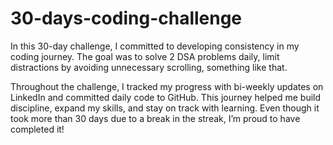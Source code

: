 # 30-days-coding-challenge
In this 30-day challenge, I committed to developing consistency in my coding journey. The goal was to solve 2 DSA problems daily, limit distractions by avoiding unnecessary scrolling, something like that.

Throughout the challenge, I tracked my progress with bi-weekly updates on LinkedIn and committed daily code to GitHub. This journey helped me build discipline, expand my skills, and stay on track with learning. Even though it took more than 30 days due to a break in the streak, I’m proud to have completed it!
